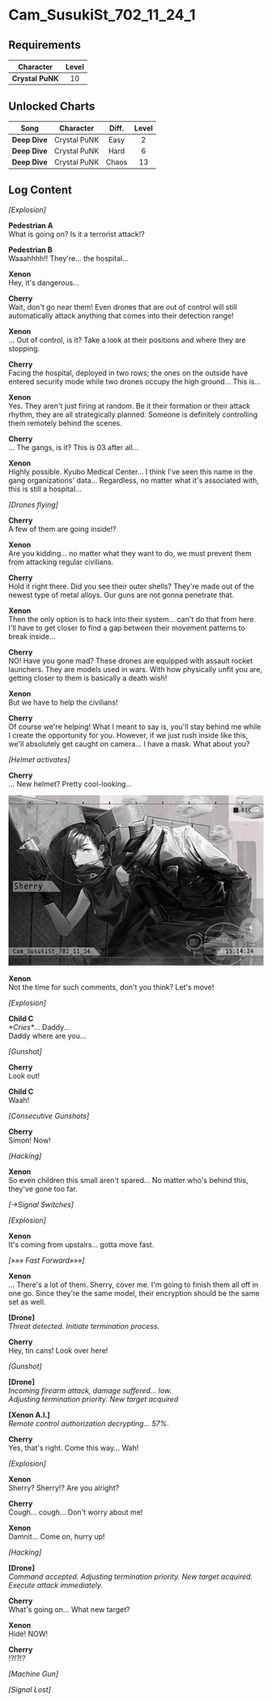 # Cam_SusukiSt_702_11_24_1
## Requirements
|   Character    |Level|
|----------------|:---:|
|**Crystal PuNK**| 10  |

## Unlocked Charts
|    Song     | Character  |Diff.|Level|
|-------------|:----------:|:---:|:---:|
|**Deep Dive**|Crystal PuNK|Easy |  2  |
|**Deep Dive**|Crystal PuNK|Hard |  6  |
|**Deep Dive**|Crystal PuNK|Chaos| 13  |

## Log Content
*\[Explosion\]*

**Pedestrian A**<br>
What is going on? Is it a terrorist attack!?

**Pedestrian B**<br>
Waaahhhh!! They're... the hospital...

**Xenon**<br>
Hey, it's dangerous...

**Cherry**<br>
Wait, don't go near them! Even drones that are out of control will still automatically attack anything that comes into their detection range!

**Xenon**<br>
... Out of control, is it? Take a look at their positions and where they are stopping.

**Cherry**<br>
Facing the hospital, deployed in two rows; the ones on the outside have entered security mode while two drones occupy the high ground... This is...

**Xenon**<br>
Yes. They aren't just firing at random. Be it their formation or their attack rhythm, they are all strategically planned. Someone is definitely controlling them remotely behind the scenes.

**Cherry**<br>
... The gangs, is it? This is 03 after all...

**Xenon**<br>
Highly possible. Kyubo Medical Center... I think I've seen this name in the gang organizations' data... Regardless, no matter what it's associated with, this is still a hospital...

*\[Drones flying\]*

**Cherry**<br>
A few of them are going inside!?

**Xenon**<br>
Are you kidding... no matter what they want to do, we must prevent them from attacking regular civilians.

**Cherry**<br>
Hold it right there. Did you see their outer shells? They're made out of the newest type of metal alloys. Our guns are not gonna penetrate that.

**Xenon**<br>
Then the only option is to hack into their system... can't do that from here. I'll have to get closer to find a gap between their movement patterns to break inside...

**Cherry**<br>
NO! Have you gone mad? These drones are equipped with assault rocket launchers. They are models used in wars. With how physically unfit you are, getting closer to them is basically a death wish!

**Xenon**<br>
But we have to help the civilians!

**Cherry**<br>
Of course we're helping! What I meant to say is, you'll stay behind me while I create the opportunity for you. However, if we just rush inside like this, we'll absolutely get caught on camera... I have a mask. What about you?

*\[Helmet activates\]*

**Cherry**<br>
... New helmet? Pretty cool\-looking...

![cpos1201.png](./attachments/cpos1201.png)

**Xenon**<br>
Not the time for such comments, don't you think? Let's move!

*\[Explosion\]*

**Child C**<br>
*\*Cries\**... Daddy...<br>
Daddy where are you...

*\[Gunshot\]*

**Cherry**<br>
Look out!

**Child C**<br>
Waah!

*\[Consecutive Gunshots\]*

**Cherry**<br>
Simon! Now!

*\[Hacking\]*

**Xenon**<br>
So even children this small aren't spared... No matter who's behind this, they've gone too far.

*[→Signal Switches]*

*\[Explosion\]*

**Xenon**<br>
It's coming from upstairs... gotta move fast.

*[»»» Fast Forward»»»]*

**Xenon**<br>
... There's a lot of them. Sherry, cover me. I'm going to finish them all off in one go. Since they're the same model, their encryption should be the same set as well.

**[Drone]**<br>
*Threat detected. Initiate termination process.*

**Cherry**<br>
Hey, tin cans! Look over here!

*\[Gunshot\]*

**[Drone]**<br>
*Incoming firearm attack, damage suffered... low.<br>
Adjusting termination priority. New target acquired*

**[Xenon A.I.]**<br>
*Remote control authorization decrypting... 57%.*

**Cherry**<br>
Yes, that's right. Come this way... Wah!

*\[Explosion\]*

**Xenon**<br>
Sherry? Sherry!? Are you alright?

**Cherry**<br>
Cough... cough... Don't worry about me!

**Xenon**<br>
Damnit... Come on, hurry up!

*\[Hacking\]*

**[Drone]**<br>
*Command accepted. Adjusting termination priority. New target acquired. <br>
Execute attack immediately.*

**Cherry**<br>
What's going on... What new target?

**Xenon**<br>
Hide! NOW!

**Cherry**<br>
!?!?!?

*\[Machine Gun\]*

*[Signal Lost]*